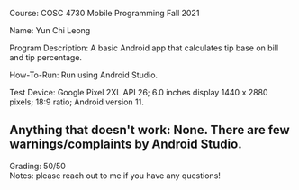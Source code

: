 Course: COSC 4730 Mobile Programming Fall 2021

Name: Yun Chi Leong

Program Description: A basic Android app that calculates tip base on bill and tip percentage.

How-To-Run: Run using Android Studio.

Test Device: Google Pixel 2XL API 26; 6.0 inches display 1440 x 2880 pixels; 18:9 ratio; Android version 11.

Anything that doesn't work: None. There are few warnings/complaints by Android Studio.
------------------
Grading: 50/50  
Notes: please reach out to me if you have any questions!

